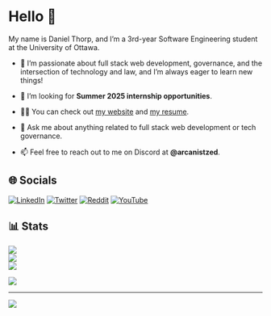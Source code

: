 # Hello 👋

My name is Daniel Thorp, and I’m a 3rd-year Software Engineering student at the University of Ottawa.

<!-- - 🔭 I’m currently -->

- 🌱 I’m passionate about full stack web development, governance, and the intersection of technology and law, and I’m always eager to learn new things!

- 🤝 I’m looking for **Summer 2025 internship opportunities**.

- 👨‍💻 You can check out [my website](https://arcanist.me) and [my resume](https://arcanist.me/resume).

- 💬 Ask me about anything related to full stack web development or tech governance. 

- 📫 Feel free to reach out to me on Discord at **@arcanistzed**.

## 🌐 Socials

[![LinkedIn](https://img.shields.io/badge/LinkedIn-%230077B5.svg?logo=linkedin&logoColor=white)](https://linkedin.com/in/arcanistzed) [![Twitter](https://img.shields.io/badge/Twitter-%231DA1F2.svg?logo=Twitter&logoColor=white)](https://twitter.com/arcanistzed)  [![Reddit](https://img.shields.io/badge/Reddit-%23FF4500.svg?logo=Reddit&logoColor=white)](https://reddit.com/user/arcanistzed) [![YouTube](https://img.shields.io/badge/YouTube-%23FF0000.svg?logo=YouTube&logoColor=white)](https://youtube.com/@arcanistzed)

## 📊 Stats

![](https://github-readme-stats.vercel.app/api?username=arcanistzed&theme=dark&hide_border=false&include_all_commits=true&count_private=true)<br/>
![](https://github-readme-streak-stats.herokuapp.com/?user=arcanistzed&theme=dark&hide_border=false)<br/>
![](https://github-readme-stats.vercel.app/api/top-langs/?username=arcanistzed&theme=dark&hide_border=false&include_all_commits=true&count_private=true&layout=compact)

![](https://github-profile-trophy.vercel.app/?username=arcanistzed&theme=onedark&no-frame=true&no-bg=true&margin-w=4)

---
[![](https://visitcount.itsvg.in/api?id=arcanistzed&icon=1&color=6)](https://visitcount.itsvg.in)
